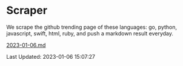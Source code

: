 # Scraper

We scrape the github trending page of these languages: go, python, javascript, swift, html, ruby, and push a markdown result everyday.

[2023-01-06.md](https://github.com/henson/Scraper/blob/master/2023-01-06.md)

Last Updated: 2023-01-06 15:07:27